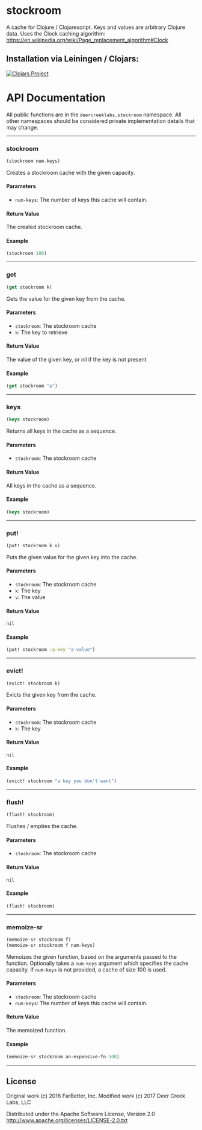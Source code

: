 # stockroom

A cache for Clojure / Clojurescript. Keys and values are arbitrary
Clojure data. Uses the Clock caching algorithm:
https://en.wikipedia.org/wiki/Page_replacement_algorithm#Clock

## Installation via Leiningen / Clojars:

[![Clojars Project](http://clojars.org/deercreeklabs/stockroom/latest-version.svg)](http://clojars.org/deercreeklabs/stockroom)

# API Documentation
All public functions are in the `deercreeklabs.stockroom`
namespace. All other namespaces should be considered private implementation
details that may change.

-------------------------------------------------------------------------------
### stockroom
```clojure
(stockroom num-keys)
```
Creates a stockroom cache with the given capacity.

#### Parameters
* `num-keys`: The number of keys this cache will contain.

#### Return Value
The created stockroom cache.

#### Example
```clojure
(stockroom 100)
```

-------------------------------------------------------------------------------
### get
```clojure
(get stockroom k)
```
Gets the value for the given key from the cache.

#### Parameters
* `stockroom`: The stockroom cache
* `k`: The key to retrieve

#### Return Value
The value of the given key, or nil if the key is not present

#### Example
```clojure
(get stockroom "a")
```

-------------------------------------------------------------------------------
### keys
```clojure
(keys stockroom)
```
Returns all keys in the cache as a sequence.

#### Parameters
* `stockroom`: The stockroom cache

#### Return Value
All keys in the cache as a sequence.

#### Example
```clojure
(keys stockroom)
```

-------------------------------------------------------------------------------
### put!
```clojure
(put! stockroom k v)
```
Puts the given value for the given key into the cache.

#### Parameters
* `stockroom`: The stockroom cache
* `k`: The key
* `v`: The value

#### Return Value
`nil`

#### Example
```clojure
(put! stockroom :a-key "a-value")
```

-------------------------------------------------------------------------------
### evict!
```clojure
(evict! stockroom k)
```
Evicts the given key from the cache.

#### Parameters
* `stockroom`: The stockroom cache
* `k`: The key

#### Return Value
`nil`

#### Example
```clojure
(evict! stockroom "a key you don't want")
```

-------------------------------------------------------------------------------
### flush!
```clojure
(flush! stockroom)
```
Flushes / empties the cache.

#### Parameters
* `stockroom`: The stockroom cache

#### Return Value
`nil`

#### Example
```clojure
(flush! stockroom)
```

-------------------------------------------------------------------------------
### memoize-sr
```clojure
(memoize-sr stockroom f)
(memoize-sr stockroom f num-keys)
```
Memoizes the given function, based on the arguments passed to the function.
Optionally takes a `num-keys` argument which specifies the cache capacity.
If `num-keys` is not provided, a cache of size 100 is used.

#### Parameters
* `stockroom`: The stockroom cache
* `num-keys`: The number of keys this cache will contain.

#### Return Value
The memoized function.

#### Example
```clojure
(memoize-sr stockroom an-expensive-fn 500)
```


-------------------------------------------------------------------------------

## License

Original work (c) 2016 FarBetter, Inc.
Modified work (c) 2017 Deer Creek Labs, LLC

Distributed under the Apache Software License, Version 2.0
http://www.apache.org/licenses/LICENSE-2.0.txt
